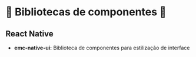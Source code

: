 # 🐰 Bibliotecas de componentes 🐰

## React Native

- **emc-native-ui:** Biblioteca de componentes para estilização de interface
